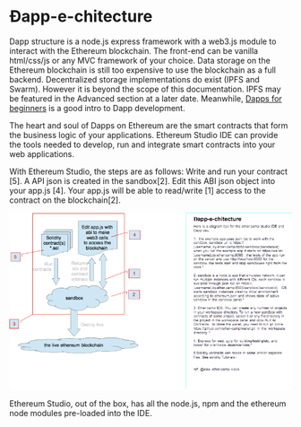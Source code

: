 # Đapp-e-chitecture


Dapp structure is a node.js express framework with a web3.js module to interact with the Ethereum blockchain. The front-end can be vanilla html/css/js or any MVC framework of your choice. Data storage on the Ethereum blockchain is still too expensive to use the blockchain as a full backend. Decentralized storage implementations do exist (IPFS and Swarm). However it is beyond the scope of this documentation. IPFS may be featured in the Advanced section at a later date. Meanwhile, [Dapps for beginners](https://dappsforbeginners.wordpress.com/tutorials/your-first-dapp/) is a good intro to Dapp development. 

The heart and soul of Dapps on Ethereum are the smart contracts that form the business logic of your applications. Ethereum Studio IDE can provide the tools needed to develop, run and integrate smart contracts into your web applications. 

With Ethereum Studio,  the steps are as follows: 
Write and run your contract [5]. A API json is created in the sandbox[2]. Edit this ABI json object into your app.js [4]. Your app.js will be able to read/write [1] access to the contract on the blockchain[2].


![](Ether-Camp.png)

Ethereum Studio, out of the box, has all the node.js, npm and the ethereum node modules pre-loaded into the IDE.